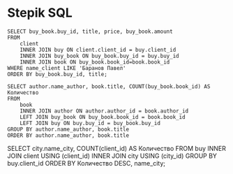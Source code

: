 # Stepik SQL
```
SELECT buy_book.buy_id, title, price, buy_book.amount
FROM 
    client 
    INNER JOIN buy ON client.client_id = buy.client_id
    INNER JOIN buy_book ON buy_book.buy_id = buy.buy_id
    INNER JOIN book ON buy_book.book_id=book.book_id
WHERE name_client LIKE 'Баранов Павел'
ORDER BY buy_book.buy_id, title;
```
```
SELECT author.name_author, book.title, COUNT(buy_book.book_id) AS Количество
FROM
    book
    INNER JOIN author ON author.author_id = book.author_id
    LEFT JOIN buy_book ON buy_book.book_id = book.book_id
    LEFT JOIN buy ON buy.buy_id = buy_book.buy_id
GROUP BY author.name_author, book.title
ORDER BY author.name_author, book.title
```


SELECT city.name_city, COUNT(client_id) AS Количество
FROM buy
    INNER JOIN client USING (client_id)
    INNER JOIN city USING (city_id)
GROUP BY buy.client_id
ORDER BY Количество DESC, name_city;






























